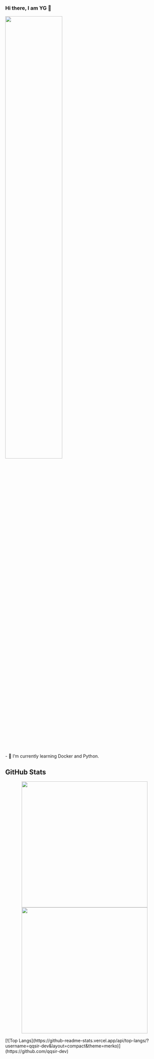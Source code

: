 ### Hi there, I am YG 👋
<img src="https://rishavanand.github.io/static/images/greetings.gif" align="center" style="width: 60%" />
</br>
- 🌱 I’m currently learning Docker and Python.
<h2>GitHub Stats</h2>
<!--<p><img src="https://github-readme-stats.vercel.app/api?username=qqsir-dev&amp;show_icons=true" alt="GitHub Stats"></p> -->
<p align = "center">
  <img src = "https://github-readme-stats.vercel.app/api?username=qqsir-dev&show_icons=true&theme=bear" width = 400>
  <img src = "https://github-readme-streak-stats.herokuapp.com?user=qqsir-dev&theme=dark&hide_border=true" width = 400>
</p>
[![Top Langs](https://github-readme-stats.vercel.app/api/top-langs/?username=qqsir-dev&layout=compact&theme=merko)](https://github.com/qqsir-dev)
